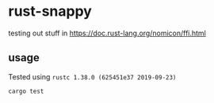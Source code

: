 # rust-snappy

testing out stuff in https://doc.rust-lang.org/nomicon/ffi.html

## usage

Tested using `rustc 1.38.0 (625451e37 2019-09-23)`
```rust
cargo test
```
